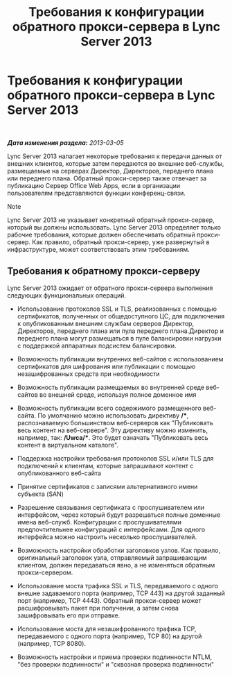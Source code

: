 ﻿---
title: Требования к конфигурации обратного прокси-сервера в Lync Server 2013
TOCTitle: Требования к конфигурации обратного прокси-сервера в Lync Server 2013
ms:assetid: c37d688a-28e4-4822-80cc-6add59c71052
ms:mtpsurl: https://technet.microsoft.com/ru-ru/library/JJ945651(v=OCS.15)
ms:contentKeyID: 52058332
ms.date: 05/19/2016
mtps_version: v=OCS.15
ms.translationtype: HT
---

# Требования к конфигурации обратного прокси-сервера в Lync Server 2013

 

_**Дата изменения раздела:** 2013-03-05_

Lync Server 2013 налагает некоторые требования к передачи данных от внешних клиентов, которые затем передаются во внешние веб-службы, размещаемые на серверах Директор, Директоров, переднего плана или переднего плана. Обратный прокси-сервер также отвечает за публикацию Сервер Office Web Apps, если в организации пользователям представляются функции конференц-связи.

> [!note]  
> Lync Server 2013 не указывает конкретный обратный прокси-сервер, который вы должны использовать. Lync Server 2013 определяет только рабочие требования, которые должен обеспечивать обратный прокси-сервер. Как правило, обратный прокси-сервер, уже развернутый в инфраструктуре, может соответствовать этим требованиям.

## Требования к обратному прокси-серверу

Lync Server 2013 ожидает от обратного прокси-сервера выполнения следующих функциональных операций.

  - Использование протоколов SSL и TLS, реализованных с помощью сертификатов, полученных от общедоступного ЦС, для подключения к опубликованным внешним службам серверов Директор, Директоров, переднего плана или пула переднего плана.Директор и переднего плана могут размещаться в пуле балансировки нагрузки с поддержкой аппаратных подсистем балансировки.

  - Возможность публикации внутренних веб-сайтов c использованием сертификатов для шифрования или публикации с помощью незашифрованных средств при необходимости

  - Возможность публикации размещаемых во внутренней среде веб-сайтов во внешней среде, используя полное доменное имя

  - Возможность публикации всего содержимого размещенного веб-сайта. По умолчанию можно использовать директиву **/\***, распознаваемую большинством веб-серверов как "Публиковать весь контент на веб-сервере". Эту директиву можно изменить, например, так: **/Uwca/\***. Это будет означать "Публиковать весь контент в виртуальном каталоге".

  - Поддержка настройки требования протоколов SSL и/или TLS для подключений к клиентам, которые запрашивают контент с опубликованного веб-сайта

  - Принятие сертификатов с записями альтернативного имени субъекта (SAN)

  - Разрешение связывания сертификата с прослушивателем или интерфейсом, через который будут разрешаться полные доменные имена веб-служб. Конфигурации с прослушивателями предпочтительнее конфигураций с интерфейсами. Для одного интерфейса можно настроить несколько прослушивателей.

  - Возможность настройки обработки заголовков узлов. Как правило, оригинальный заголовок узла, отправляемый запрашивающим клиентом, должен передаваться явно, а не изменяться обратным прокси-сервером.

  - Использование моста трафика SSL и TLS, передаваемого с одного внешне задаваемого порта (например, TCP 443) на другой заданный порт (например, TCP 4443). Обратный прокси-сервер может расшифровывать пакет при получении, а затем снова зашифровывать его при отправке.

  - Использование моста для незашифрованного трафика TCP, передаваемого с одного порта (например, TCP 80) на другой (например, TCP 8080).

  - Возможность настройки и приема проверки подлинности NTLM, "без проверки подлинности" и "сквозная проверка подлинности"

